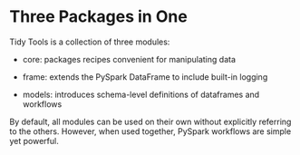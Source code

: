# Three Packages in One

Tidy Tools is a collection of three modules:

- core: packages recipes convenient for manipulating data

- frame: extends the PySpark DataFrame to include built-in logging

- models: introduces schema-level definitions of dataframes and workflows

By default, all modules can be used on their own without explicitly referring
to the others. However, when used together, PySpark workflows are simple yet
powerful.
